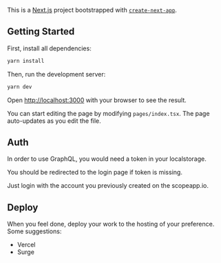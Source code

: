 This is a [Next.js](https://nextjs.org/) project bootstrapped with [`create-next-app`](https://github.com/vercel/next.js/tree/canary/packages/create-next-app).

## Getting Started

First, install all dependencies:

```bash
yarn install
```

Then, run the development server:

```bash
yarn dev
```

Open [http://localhost:3000](http://localhost:3000) with your browser to see the result.

You can start editing the page by modifying `pages/index.tsx`. The page auto-updates as you edit the file.

## Auth

In order to use GraphQL, you would need a token in your localstorage.

You should be redirected to the login page if token is missing.

Just login with the account you previously created on the scopeapp.io.


## Deploy

When you feel done, deploy your work to the hosting of your preference.
Some suggestions:

- Vercel
- Surge
